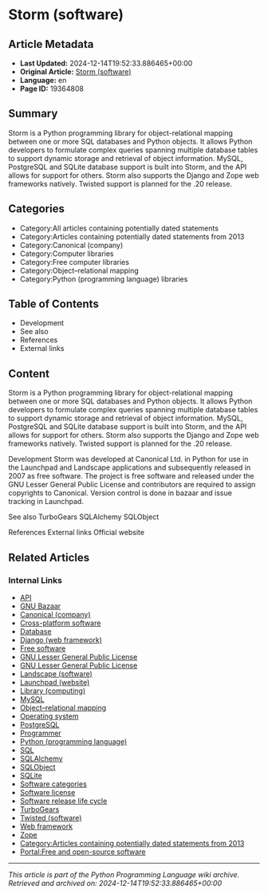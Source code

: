 # Storm (software)

## Article Metadata

- **Last Updated:** 2024-12-14T19:52:33.886465+00:00
- **Original Article:** [Storm (software)](https://en.wikipedia.org/wiki/Storm_(software))
- **Language:** en
- **Page ID:** 19364808

## Summary

Storm is a Python programming library for object-relational mapping between one or more SQL databases and Python objects.  It allows Python developers to formulate complex queries spanning multiple database tables to support dynamic storage and retrieval of object information.
MySQL, PostgreSQL and SQLite database support is built into Storm, and the API allows for support for others. Storm also supports the Django and Zope web frameworks natively. Twisted support is planned for the .20 release.

## Categories

- Category:All articles containing potentially dated statements
- Category:Articles containing potentially dated statements from 2013
- Category:Canonical (company)
- Category:Computer libraries
- Category:Free computer libraries
- Category:Object–relational mapping
- Category:Python (programming language) libraries

## Table of Contents

- Development
- See also
- References
- External links

## Content

Storm is a Python programming library for object-relational mapping between one or more SQL databases and Python objects.  It allows Python developers to formulate complex queries spanning multiple database tables to support dynamic storage and retrieval of object information.
MySQL, PostgreSQL and SQLite database support is built into Storm, and the API allows for support for others. Storm also supports the Django and Zope web frameworks natively. Twisted support is planned for the .20 release.

Development
Storm was developed at Canonical Ltd. in Python for use in the Launchpad and Landscape applications and subsequently released in 2007 as free software. The project is free software and released under the GNU Lesser General Public License and contributors are required to assign copyrights to Canonical. Version control is done in bazaar and issue tracking in Launchpad.

See also
TurboGears
SQLAlchemy
SQLObject

References
External links
Official website

## Related Articles

### Internal Links

- [API](https://en.wikipedia.org/wiki/API)
- [GNU Bazaar](https://en.wikipedia.org/wiki/GNU_Bazaar)
- [Canonical (company)](https://en.wikipedia.org/wiki/Canonical_(company))
- [Cross-platform software](https://en.wikipedia.org/wiki/Cross-platform_software)
- [Database](https://en.wikipedia.org/wiki/Database)
- [Django (web framework)](https://en.wikipedia.org/wiki/Django_(web_framework))
- [Free software](https://en.wikipedia.org/wiki/Free_software)
- [GNU Lesser General Public License](https://en.wikipedia.org/wiki/GNU_Lesser_General_Public_License)
- [GNU Lesser General Public License](https://en.wikipedia.org/wiki/GNU_Lesser_General_Public_License)
- [Landscape (software)](https://en.wikipedia.org/wiki/Landscape_(software))
- [Launchpad (website)](https://en.wikipedia.org/wiki/Launchpad_(website))
- [Library (computing)](https://en.wikipedia.org/wiki/Library_(computing))
- [MySQL](https://en.wikipedia.org/wiki/MySQL)
- [Object–relational mapping](https://en.wikipedia.org/wiki/Object%E2%80%93relational_mapping)
- [Operating system](https://en.wikipedia.org/wiki/Operating_system)
- [PostgreSQL](https://en.wikipedia.org/wiki/PostgreSQL)
- [Programmer](https://en.wikipedia.org/wiki/Programmer)
- [Python (programming language)](https://en.wikipedia.org/wiki/Python_(programming_language))
- [SQL](https://en.wikipedia.org/wiki/SQL)
- [SQLAlchemy](https://en.wikipedia.org/wiki/SQLAlchemy)
- [SQLObject](https://en.wikipedia.org/wiki/SQLObject)
- [SQLite](https://en.wikipedia.org/wiki/SQLite)
- [Software categories](https://en.wikipedia.org/wiki/Software_categories)
- [Software license](https://en.wikipedia.org/wiki/Software_license)
- [Software release life cycle](https://en.wikipedia.org/wiki/Software_release_life_cycle)
- [TurboGears](https://en.wikipedia.org/wiki/TurboGears)
- [Twisted (software)](https://en.wikipedia.org/wiki/Twisted_(software))
- [Web framework](https://en.wikipedia.org/wiki/Web_framework)
- [Zope](https://en.wikipedia.org/wiki/Zope)
- [Category:Articles containing potentially dated statements from 2013](https://en.wikipedia.org/wiki/Category:Articles_containing_potentially_dated_statements_from_2013)
- [Portal:Free and open-source software](https://en.wikipedia.org/wiki/Portal:Free_and_open-source_software)

---
_This article is part of the Python Programming Language wiki archive._
_Retrieved and archived on: 2024-12-14T19:52:33.886465+00:00_